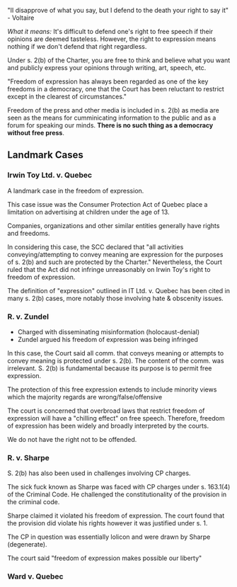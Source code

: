 
"II disapprove of what you say, but I defend to the death your right to say it" - Voltaire

*What it means:* It's difficult to defend one's right to free speech if their opinions are deemed tasteless. However, the right to expression means nothing if we don't defend that right regardless.

Under s. 2(b) of the Charter, you are free to think and believe what you want and publicly express your opinions through writing, art, speech, etc.

"Freedom of expression has always been regarded as one of the key freedoms in a democracy, one that the Court has been reluctant to restrict except in the clearest of circumstances."

Freedom of the press and other media is included in s. 2(b) as media are seen as the means for cumminicating information to the public and as a forum for speaking our minds. **There is no such  thing as a democracy without free press**.

## Landmark Cases

### Irwin Toy Ltd. v. Quebec

A landmark case in the freedom of expression.

This case issue was the Consumer Protection Act of Quebec place a limitation on advertising at children under the age of 13.

Companies, organizations and other similar entities generally have rights and freedoms.

In considering this case, the SCC declared that "all activities conveying/attempting to convey meaning are expression for the purposes of s. 2(b) and such are protected by the Charter." Nevertheless, the Court ruled that the Act did not infringe unreasonably on Irwin Toy's right to freedom of expression.

The definition of "expression" outlined in IT Ltd. v. Quebec has been cited in many s. 2(b) cases, more notably those involving hate & obscenity issues.

### R. v. Zundel

- Charged with disseminating misinformation (holocaust-denial)
- Zundel argued his freedom of expression was being infringed

In this case, the Court said all comm. that conveys meaning or attempts to convey meaning is protected under s. 2(b). The content of the comm. was irrelevant. S. 2(b) is fundamental because its purpose is to permit free expression.

The protection of this free expression extends to include minority views which the majority regards are wrong/false/offensive

The court is concerned that overbroad laws that restrict freedom of expression will have a "chilling effect" on free speech. Therefore, freedom of expression has been widely and broadly interpreted by the courts.

We do not have the right not to be offended.

### R. v. Sharpe

S. 2(b) has also been used in challenges involving CP charges.

The sick fuck known as Sharpe was faced with CP charges under s. 163.1(4) of the Criminal Code. He challenged the constitutionality of the provision in the criminal code.

Sharpe claimed it violated his freedom of expression. The court found that the provision did violate his rights however it was justified under s. 1.

The CP in question was essentially lolicon and were drawn by Sharpe (degenerate).

The court said "freedom of expression makes possible our liberty"

### Ward v. Quebec

